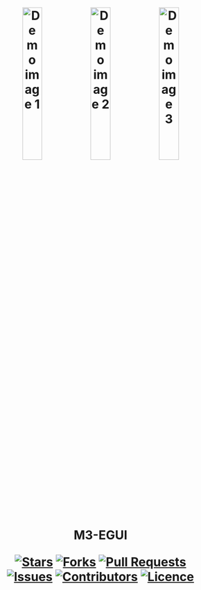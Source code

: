 <h1 align="center">
  <img src="https://github.com/toastxc/material3-egui/blob/main/README_RESOURCES/example1.png" alt="Demo image 1" width="30%" height="30%">
 <img src="https://github.com/toastxc/material3-egui/blob/main/README_RESOURCES/example1.png" alt="Demo image 2" width="30%" height="30%">
 <img src="https://github.com/toastxc/material3-egui/blob/main/README_RESOURCES/example1.png" alt="Demo image 3" width="30%" height="30%">

M3-EGUI 

[![Stars](https://img.shields.io/github/stars/toastxc/material3-egui?style=flat-square&logoColor=white)](https://github.com/toastxc/Reywen-Revolt/stargazers)
[![Forks](https://img.shields.io/github/forks/toastxc/material3-egui?style=flat-square&logoColor=white)](https://github.com/toastxc/Reywen-Revolt/network/members)
[![Pull Requests](https://img.shields.io/github/issues-pr/toastxc/material3-egui?style=flat-square&logoColor=white)](https://github.com/toastxc/Reywen-Revolt/pulls)
[![Issues](https://img.shields.io/github/issues/toastxc/material3-egui?style=flat-square&logoColor=white)](https://github.com/toastxc/Reywen-Revolt/issues)
[![Contributors](https://img.shields.io/github/contributors/toastxc/material3-egui?style=flat-square&logoColor=white)](https://github.com/toastxc/Reywen-Revolt/graphs/contributors)
[![Licence](https://img.shields.io/github/license/toastxc/material3-egui?style=flat-square&logoColor=white)](https://github.com/toastxc/Reywen-Revolt/blob/main/LICENCE)
</h1>